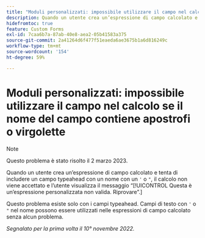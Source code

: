 ```yaml
---
title: "Moduli personalizzati: impossibile utilizzare il campo nel calcolo se il nome del campo contiene virgolette o un apostrofo"
description: Quando un utente crea un’espressione di campo calcolato e tenta di includere un campo typeahead con un nome con un apostrofo o virgolette, il calcolo non viene accettato e l’utente visualizza il messaggio Questa è un’espressione personalizzata non valida. Riprovare.
hidefromtoc: true
feature: Custom Forms
exl-id: 7caa6b7a-87ab-40e8-aea2-05b41583a375
source-git-commit: 2a41264d6f477f51eaeda6ae3675b1a6d816249c
workflow-type: tm+mt
source-wordcount: '154'
ht-degree: 59%

---
```


# Moduli personalizzati: impossibile utilizzare il campo nel calcolo se il nome del campo contiene apostrofi o virgolette

>[!NOTE]
>
>Questo problema è stato risolto il 2 marzo 2023.

Quando un utente crea un’espressione di campo calcolato e tenta di includere un campo typeahead con un nome con un `'` o `"`, il calcolo non viene accettato e l’utente visualizza il messaggio “[!UICONTROL Questa è un’espressione personalizzata non valida. Riprovare”.]

Questo problema esiste solo con i campi typeahead. Campi di testo con `'` o `"` nel nome possono essere utilizzati nelle espressioni di campo calcolato senza alcun problema.

_Segnalato per la prima volta il 10° novembre 2022._
